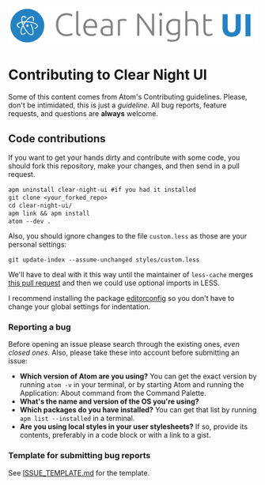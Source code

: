 ![](img/clear-night-ui-title.png)
---
# Contributing to Clear Night UI

Some of this content comes from Atom's Contributing guidelines. Please, don't be intimidated, this is just a *guideline*. All bug reports, feature requests, and questions are **always** welcome.

## Code contributions

If you want to get your hands dirty and contribute with some code, you should fork this repository, make your changes, and then send in a pull request.

```shell
apm uninstall clear-night-ui #if you had it installed
git clone <your_forked_repo>
cd clear-night-ui/
apm link && apm install
atom --dev .
```

Also, you should ignore changes to the file `custom.less` as those are your personal settings:

```shell
git update-index --assume-unchanged styles/custom.less
```

We'll have to deal with it this way until the maintainer of `less-cache` merges [this pull request](https://github.com/atom/less-cache/pull/8) and then we could use optional imports in LESS.

I recommend installing the package [editorconfig](https://atom.io/packages/editorconfig) so you don't have to change your global settings for indentation.

### Reporting a bug

Before opening an issue please search through the existing ones, *even closed ones*. Also, please take these into account before submitting an issue:

- **Which version of Atom are you using?** You can get the exact version by running `atom -v` in your terminal, or by starting Atom and running the Application: About command from the Command Palette.
- **What's the name and version of the OS you're using?**
- **Which packages do you have installed?** You can get that list by running `apm list --installed` in a terminal.
- **Are you using local styles in your user stylesheets?** If so, provide its contents, preferably in a code block or with a link to a gist.

### Template for submitting bug reports

See [ISSUE_TEMPLATE.md](https://github.com/raindeer44/clear-nigclear-night-ui/ISSUE_TEMPLATE.md) for the template.
